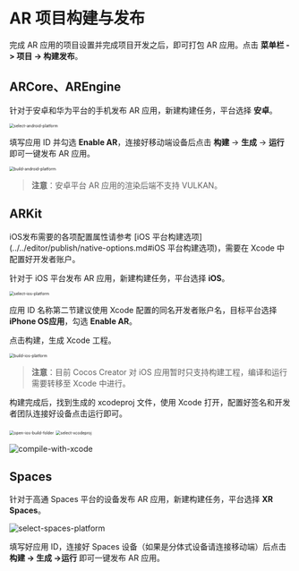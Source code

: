 # AR 项目构建与发布

完成 AR 应用的项目设置并完成项目开发之后，即可打包 AR 应用。点击 **菜单栏 -> 项目 -> 构建发布**。

## ARCore、AREngine

针对于安卓和华为平台的手机发布 AR 应用，新建构建任务，平台选择 **安卓**。

<img src="./ar-proj-pub/select-android-platform.png" alt="select-android-platform" style="zoom:50%;" />

填写应用 ID 并勾选 **Enable AR**，连接好移动端设备后点击 **构建** -> **生成** -> **运行** 即可一键发布 AR 应用。

<img src="./ar-proj-pub/build-android-platform.png" alt="build-android-platform" style="zoom:50%;" />

> **注意**：安卓平台 AR 应用的渲染后端不支持 VULKAN。

## ARKit

iOS发布需要的各项配置属性请参考 [iOS 平台构建选项](../../editor/publish/native-options.md#iOS 平台构建选项)，需要在 Xcode 中配置好开发者账户。

针对于 iOS 平台发布 AR 应用，新建构建任务，平台选择 **iOS**。

<img src="./ar-proj-pub/select-ios-platform.png" alt="select-ios-platform" style="zoom:50%;" />

应用 ID 名称第二节建议使用 Xcode 配置的同名开发者账户名，目标平台选择 **iPhone OS应用**，勾选 **Enable AR**。

点击构建，生成 Xcode 工程。

<img src="./ar-proj-pub/build-ios-platform.png" alt="build-ios-platform" style="zoom:50%;" />

> **注意**：目前 Cocos Creator 对 iOS 应用暂时只支持构建工程，编译和运行需要转移至 Xcode 中进行。

构建完成后，找到生成的 xcodeproj 文件，使用 Xcode 打开，配置好签名和开发者团队连接好设备点击运行即可。

<img src="./ar-proj-pub/open-ios-build-folder.png" alt="open-ios-build-folder" style="zoom:50%;" />

<img src="./ar-proj-pub/select-xcodeproj.png" alt="select-xcodeproj" style="zoom:50%;" />

![compile-with-xcode](ar-proj-pub/compile-with-xcode.png)

## Spaces

针对于高通 Spaces 平台的设备发布 AR 应用，新建构建任务，平台选择 **XR Spaces**。

![select-spaces-platform](ar-proj-pub/select-spaces-platform.png)

填写好应用 ID，连接好 Spaces 设备（如果是分体式设备请连接移动端）后点击 **构建 -> 生成 ->运行** 即可一键发布 AR 应用。
